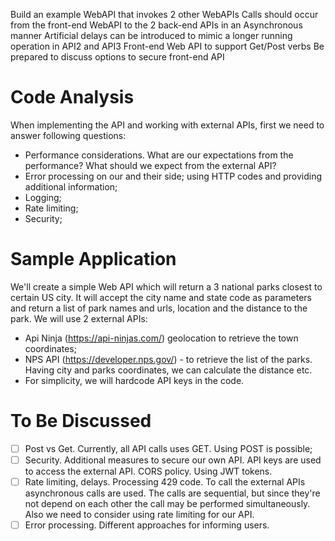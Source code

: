 ﻿Build an example WebAPI that invokes 2 other WebAPIs
Calls should occur from the front-end WebAPI to the 2 back-end APIs in an Asynchronous manner
Artificial delays can be introduced to mimic a longer running operation in API2 and API3
Front-end Web API to support Get/Post verbs
Be prepared to discuss options to secure front-end API

# Code Analysis
When implementing the API and working with external APIs, first we need to answer following questions:
- Performance considerations. What are our expectations from the performance? What should we expect from the external API?
- Error processing on our and their side; using HTTP codes and providing additional information;
- Logging;
- Rate limiting;
- Security;
# Sample Application
We'll create a simple Web API which will return a 3 national parks closest to certain US city. It will accept the city name and state code as parameters and return a list of park names and urls, location and the distance to the park.
We will use 2 external APIs:
- Api Ninja (https://api-ninjas.com/) geolocation to retrieve the town coordinates;
- NPS API (https://developer.nps.gov/) - to retrieve the list of the parks.
Having city and parks coordinates, we can calculate the distance etc.
- For simplicity, we will hardcode API keys in the code.

# To Be Discussed
- [ ] Post vs Get. Currently, all API calls uses GET. Using POST is possible;
- [ ] Security. Additional measures to secure our own API. API keys are used to access the external API. CORS policy. Using JWT tokens.
- [ ] Rate limiting, delays. Processing 429 code. To call the external APIs asynchronous calls are used. The calls are sequential, but since they're not depend on each other the call may be performed simultaneously. Also we need to consider using rate limiting for our API.
- [ ] Error processing. Different approaches for informing users.